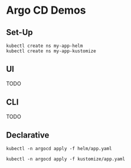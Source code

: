 # Argo CD Demos

## Set-Up

```
kubectl create ns my-app-helm
kubectl create ns my-app-kustomize
```

## UI

TODO

## CLI

TODO


## Declarative

```
kubectl -n argocd apply -f helm/app.yaml
```

```
kubectl -n argocd apply -f kustomize/app.yaml
```
